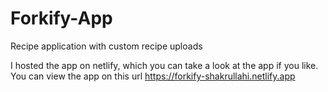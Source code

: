 # Forkify-App
Recipe application with custom recipe uploads

I hosted the app on netlify, which you can take a look at the app if you like.
You can view the app on this url https://forkify-shakrullahi.netlify.app
